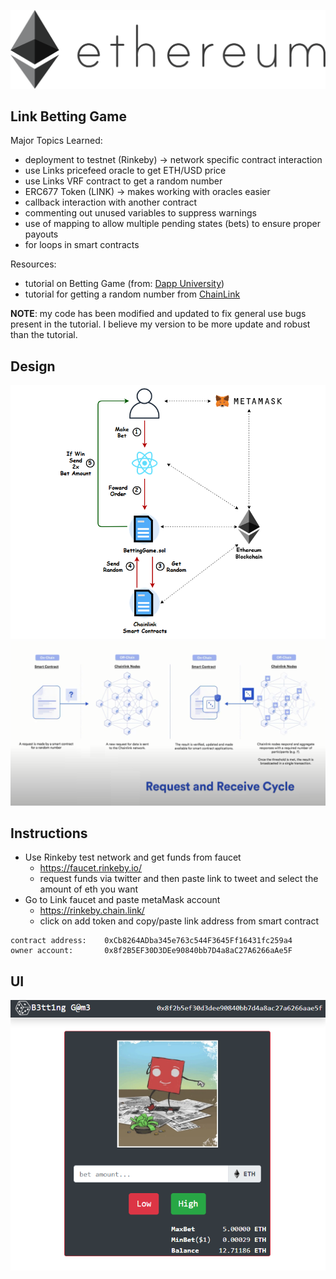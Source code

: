 ![](public/eth.png)
##
## Link Betting Game
Major Topics Learned:
- deployment to testnet (Rinkeby) -> network specific contract interaction
- use Links pricefeed oracle to get ETH/USD price
- use Links VRF contract to get a random number
- ERC677 Token (LINK) -> makes working with oracles easier
- callback interaction with another contract
- commenting out unused variables to suppress warnings
- use of mapping to allow multiple pending states (bets) to ensure proper payouts 
- for loops in smart contracts


Resources:
- tutorial on Betting Game (from: [Dapp University](https://www.youtube.com/watch?v=YzCbaR15Xi4&t=971s))
- tutorial for getting a random number from [ChainLink](https://www.youtube.com/watch?v=JqZWariqh5s)

**NOTE**: my code has been modified and updated to fix general use bugs present in the tutorial.
I believe my version to be more update and robust than the tutorial. 

## Design

![](public/BettingGame.png)
![](public/VRF_cycle.png)

## Instructions
- Use Rinkeby test network and get funds from faucet
	- https://faucet.rinkeby.io/
	- request funds via twitter and then paste link to tweet and select the amount of eth you want
- Go to Link faucet and paste metaMask account
	- https://rinkeby.chain.link/
	- click on add token and copy/paste link address from smart contract

```
contract address:    0xCb8264ADba345e763c544F3645Ff16431fc259a4
owner account:       0x8f2B5EF30D3DEe90840bb7D4a8aC27A6266aAe5F
```

## UI

![](public/UI.png)
